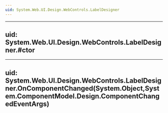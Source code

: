 ```yaml
---
uid: System.Web.UI.Design.WebControls.LabelDesigner
---
```


---
uid: System.Web.UI.Design.WebControls.LabelDesigner.#ctor
---

---
uid: System.Web.UI.Design.WebControls.LabelDesigner.OnComponentChanged(System.Object,System.ComponentModel.Design.ComponentChangedEventArgs)
---
